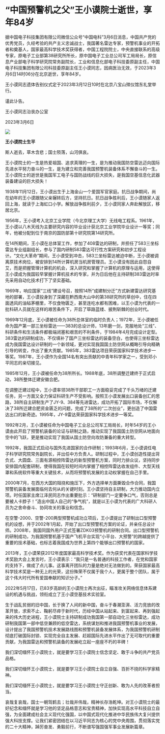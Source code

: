 # “中国预警机之父”王小谟院士逝世，享年84岁

据中国电子科技集团有限公司微信公众号“中国电科”3月6日消息，中国共产党的优秀党员，久经考验的共产主义忠诚战士，我国著名雷达专家，预警机事业的开拓者和奠基人，国家最高科学技术奖获得者，中国工程院院士，中央直接联系的高级专家，原电子工业部第38研究所所长，原中国电子工业总公司军工局局长，原信息产业部电子科学研究院常务副院长，工业和信息化部电子科技委原副主任，中国电子科技集团有限公司科技委原副主任王小谟同志，因病医治无效，于2023年3月6日14时06分在北京逝世，享年84岁。

王小谟同志遗体告别仪式定于2023年3月12日10时在北京八宝山殡仪馆东礼堂举行。

谨此讣告。

王小谟同志治丧办公室

2023年3月6日

![](https://inews.gtimg.com/newsapp_bt/0/15716367755/1000)

**王小谟院士生平**

斯人逝去，草木含悲；国士陨落，山河俱哀。

王小谟院士的一生是热爱祖国、追求真理的一生，是为推动我国防空雷达迈向国际先进水平努力奋斗的一生，是为建立和完善我国预警机装备体系不懈奋斗的一生。王小谟院士的逝世是我国军工电子与国防战线的巨大损失，是我国空基信息化武器装备建设的巨大损失！

1938年11月12日，王小谟出生于上海金山一个爱国军官家庭。抗日战争期间，尚在幼年的王小谟跟随父亲辗转后方，坚持抗日。抗日战争胜利后，王小谟随家人返回上海，就读于上海虹口小学。解放战争胜利前夕，王小谟同家人奔赴解放区，移居北京。

1956年，王小谟考入北京工业学院（今北京理工大学）无线电工程系。1961年，王小谟以八木天线为主要研究内容的毕业设计获北京工业学院毕业设计一等奖；同年，他被分配到位于南京的国防部第十研究院第14研究所。

在14所期间，王小谟在总体室工作，参加了408雷达的研制，并担任了583三坐标雷达专业组副组长，参与了国内研制583雷达可行性方案研究和初步工程设计。“文化大革命”期间，王小谟受到冲击，583三坐标雷达被迫中断，王小谟被调离原技术岗位，被安排到14所计算机房当机房管理员。王小谟没有因此自怨自艾，而是把握管理计算机的机会，深入研究和掌握了计算机的原理与运用，这使得王小谟成为我国较早掌握计算机技术的专家，并为日后他在主持研制383雷达时率先采用自动化技术打下了坚实基础。

1969年，响应国家“三线”建设号召，按照14所“成建制分迁”方式新建雷达研究基地的部署，王小谟投身到了深藏在黔西南大山中的第38研究所的草创中，住在四面透风的油毡茅棚里，不仅食物匮乏，甚至连吃水都有困难，以王小谟为代表的一批科研人员就在这样的艰苦条件下，开启了筚路蓝缕、披荆斩棘的创业时代。

1969年12月底，王小谟被任命为38所总体室的临时负责人；1972年，王小谟被任命为国产第一部三坐标雷达——383的总设计师，13年磨一剑，克服地处“三线”、科研条件和生活条件都极端闭塞和艰苦的不利条件，于1984年4月完成设计定型。383雷达的研制成功，不仅填补了国产三坐标雷达的装备空白，也使得三坐标雷达成为我国雷达设计研制的一个新领域，更对实现我国国土防空网从概略引导向精确引导的转变，作出了重大贡献。1985年，383雷达项目荣获国家科学技术进步一等奖。1987年，王小谟作为全国14名有突出贡献的中青年科学家之一，受到邓小平同志的亲切接见。

1985年12月，王小谟被任命为38所所长。1988年底，38所调整迁建终于正式启动，38所整体迁建安徽合肥。

在调整迁建过程中，王小谟率领38所干部职工一方面稳妥完成了千头万绪的迁建任务，另一方面又全力保证科研生产不受影响。按照王小谟发展出口装备创汇的思路，38所自主研制生产了JY-9、384等先进雷达，成功开拓了国际市场，不仅解决了38所迁建合肥资金匮乏的问题，完成了38所的“二次创业”，更创造了中国雷达出口的新奇迹。1995年，JY-9雷达荣获国家科学技术进步一等奖。

1992年2月，王小谟被任命为中国电子工业总公司军工局局长，时年54岁的王小谟由此开启了预警机装备的论证与研制之路，推动实现了我国国土防空网从地面向空中的飞跃，更是推动实现了我国从国土防空向攻防兼备的重大转型。

1992年，我国正式启动与国外先进国家的合作研制；1993年6月，王小谟调任电子科学研究院常务副院长，并出任中方负责人。研制过程中，王小谟创造性提出背负式、大圆盘、三面有源相控阵雷达的新型预警机方案，同时力排众议，坚持同步安排国内配套研制，使得我国在较短时间内掌握了相控阵雷达收发组件、大型天线罩和系统软件等重大关键技术，从而将预警机发展的主动权掌握在自己手里。

2000年7月，在西方大国的阻挠和施压下，外方选择单方面撕毁合作合同，我国预警机装备发展面临何去何从的关键时刻。王小谟坚持自主研制，大力推动国内立项。时任国家主席江泽民同志作出重要批示：“研制部门一定要争口气，否则总是要被人卡脖子！”造出中国人自己的“争气机”，就是以王小谟为代表的广大科研人员为之舍命奋斗、协同攻关的事业和信念。

在空警-2000、空警-200两型预警机成功立项后，王小谟提出了研制出口型预警机的设想，并于2002年1月起，开始了出口型预警机方案的论证，并亲任总设计师。2008年，我国同国外用户正式签署ZDK03预警机的研制合同。出口型预警机的研制成功，为我国预警机基于国产飞机平台实现“小平台、大预警”的跨越提供了重要的技术基础，也标志着我国成为世界上第四个能够出口预警机的国家。

2013年，王小谟荣获2012年度国家最高科学技术奖。作为获奖代表在国家科学技术奖励大会上发言时，王小谟表示：“我只是一名普通的科技工作者，在党和国家的支持下，做成了点儿事。这事离开团队的力量是绝对无法做到的。荣获国家最高科学技术奖是一种无上的光荣，这份殊荣不仅属于我个人，更属于整个团队，属于这个伟大时代所有爱国奉献的知识分子。”

2022年5月17日，已83岁高龄的王小谟院士再次出征，瞄准攻关网络信息体系建设的机遇与挑战，领衔成立了王小谟空基技术实验室。

生于战乱贫弱的旧中国，长于换了人间的新中国，奋斗于春潮澎湃、活力竞放的改革开放，求索不止、鞠躬尽瘁于新时代，历经中国从站起来、到富起来、再到强起来的伟大历史进程，王小谟院士主持研制成功我国第一部自动化三坐标雷达，成功研制我国第一部中低空兼顾的低空雷达，系统谋划和推进我国预警机事业的发展，设计提出了我国预警机技术发展路线图和预警机装备发展体系，为我国预警机研制彻底打破国际封锁、实现完全自主发展、赶超国际先进水平作出了无可取代的重要贡献，为我国雷达和预警机装备的发展屹立起一座座不朽的丰碑！

我们深切缅怀王小谟院士，就是要学习王小谟院士信念坚定、敢于斗争的共产党员品格。

我们深切缅怀王小谟院士，就是要学习王小谟院士自立自强、百折不挠的科学家精神。

我们深切缅怀王小谟院士，就是要学习王小谟院士守正创新、敢为人先的改革者担当。

哀哉复哀哉，国士一朝驾鹤去；壮哉并伟哉，精神长存浩乾坤。对王小谟院士的最好纪念和缅怀就是学习他的坚定品格意志和宝贵精神，加快实现高水平科技自立自强，为全面建成社会主义现代化强国，以中国式现代化推进中华民族伟大复兴提供强大科技支撑。让我们紧密团结在以习近平同志为核心的党中央周围，贯彻落实党的二十大精神，踔厉奋发、勇毅前行，不断谱写强国强军事业发展新篇章。

